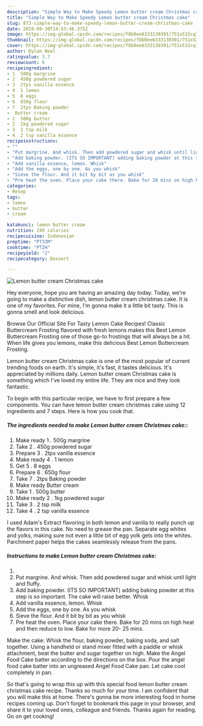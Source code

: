 ```yaml
---
description: "Simple Way to Make Speedy Lemon butter cream Christmas cake"
title: "Simple Way to Make Speedy Lemon butter cream Christmas cake"
slug: 873-simple-way-to-make-speedy-lemon-butter-cream-christmas-cake
date: 2019-09-30T14:53:46.375Z
image: https://img-global.cpcdn.com/recipes/f8b0ee6333130301/751x532cq70/lemon-butter-cream-christmas-cake-recipe-main-photo.jpg
thumbnail: https://img-global.cpcdn.com/recipes/f8b0ee6333130301/751x532cq70/lemon-butter-cream-christmas-cake-recipe-main-photo.jpg
cover: https://img-global.cpcdn.com/recipes/f8b0ee6333130301/751x532cq70/lemon-butter-cream-christmas-cake-recipe-main-photo.jpg
author: Dylan Neal
ratingvalue: 3.7
reviewcount: 6
recipeingredient:
- 1  500g margrine
- 2  450g powdered sugar
- 3  2tps vanilla essence
- 4  1 lemon
- 5  8 eggs
- 6  650g flour
- 7  2tps Baking powder
-  Butter cream
- 1  500g butter
- 2  1kg powdered sugar
- 3  2 tsp milk
- 4  2 tsp vanilla essence
recipeinstructions:
- ""
- "Put margrine. And whisk. Then add powdered sugar and whisk until light and fluffy."
- "Add baking powder. (ITS SO IMPORTANT) adding baking powder at this step is so important. The cake will raise better. Whisk"
- "Add vanilla essence, lemon. Whisk"
- "Add the eggs, one by one. As you whisk"
- "Sieve the flour. And it bit by bit as you whisk"
- "Pre heat the oven. Place your cake there. Bake for 20 mins on high heat and then reduce to low. Bake for more 20- 25 mins."
categories:
- Resep
tags:
- lemon
- butter
- cream

katakunci: lemon butter cream
nutrition: 249 calories
recipecuisine: Indonesian
preptime: "PT33M"
cooktime: "PT2H"
recipeyield: "2"
recipecategory: Dessert

---
```



![Lemon butter cream Christmas cake](https://img-global.cpcdn.com/recipes/f8b0ee6333130301/751x532cq70/lemon-butter-cream-christmas-cake-recipe-main-photo.jpg)

Hey everyone, hope you are having an amazing day today. Today, we're going to make a distinctive dish, lemon butter cream christmas cake. It is one of my favorites. For mine, I'm gonna make it a little bit tasty. This is gonna smell and look delicious.

Browse Our Official Site For Tasty Lemon Cake Recipes! Classic Buttercream Frosting flavored with fresh lemons makes this Best Lemon Buttercream Frosting one of those go-to frostings that will always be a hit. When life gives you lemons, make this delicious Best Lemon Buttercream Frosting.

Lemon butter cream Christmas cake is one of the most popular of current trending foods on earth. It's simple, it's fast, it tastes delicious. It's appreciated by millions daily. Lemon butter cream Christmas cake is something which I've loved my entire life. They are nice and they look fantastic.


To begin with this particular recipe, we have to first prepare a few components. You can have lemon butter cream christmas cake using 12 ingredients and 7 steps. Here is how you cook that.

##### The ingredients needed to make Lemon butter cream Christmas cake::

1. Make ready 1 . 500g margrine
1. Take 2 . 450g powdered sugar
1. Prepare 3 . 2tps vanilla essence
1. Make ready 4 . 1 lemon
1. Get 5 . 8 eggs
1. Prepare 6 . 650g flour
1. Take 7 . 2tps Baking powder
1. Make ready  Butter cream
1. Take 1 . 500g butter
1. Make ready 2 . 1kg powdered sugar
1. Take 3 . 2 tsp milk
1. Take 4 . 2 tsp vanilla essence


I used Adam&#39;s Extract flavoring in both lemon and vanilla to really punch up the flavors in this cake. No need to grease the pan. Separate egg whites and yolks, making sure not even a little bit of egg yolk gets into the whites. Parchment paper helps the cakes seamlessly release from the pans. 

##### Instructions to make Lemon butter cream Christmas cake:

1. 
1. Put margrine. And whisk. Then add powdered sugar and whisk until light and fluffy.
1. Add baking powder. (ITS SO IMPORTANT) adding baking powder at this step is so important. The cake will raise better. Whisk
1. Add vanilla essence, lemon. Whisk
1. Add the eggs, one by one. As you whisk
1. Sieve the flour. And it bit by bit as you whisk
1. Pre heat the oven. Place your cake there. Bake for 20 mins on high heat and then reduce to low. Bake for more 20- 25 mins.


Make the cake: Whisk the flour, baking powder, baking soda, and salt together. Using a handheld or stand mixer fitted with a paddle or whisk attachment, beat the butter and sugar together on high. Make the Angel Food Cake batter according to the directions on the box. Pour the angel food cake batter into an ungreased Angel Food Cake pan. Let cake cool completely in pan. 

So that's going to wrap this up with this special food lemon butter cream christmas cake recipe. Thanks so much for your time. I am confident that you will make this at home. There's gonna be more interesting food in home recipes coming up. Don't forget to bookmark this page in your browser, and share it to your loved ones, colleague and friends. Thanks again for reading. Go on get cooking!
